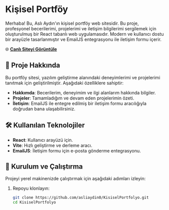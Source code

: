# Kişisel Portföy

Merhaba! Bu, Aslı Aydın'ın kişisel portföy web sitesidir. Bu proje, profesyonel becerilerimi, projelerimi ve iletişim bilgilerimi sergilemek için oluşturulmuş bir React tabanlı web uygulamasıdır. Modern ve kullanıcı dostu bir arayüzle tasarlanmıştır ve EmailJS entegrasyonu ile iletişim formu içerir.

🌐 **[Canlı Siteyi Görüntüle](https://kisisel-portfolyo.netlify.app)**

## 📖 Proje Hakkında
Bu portföy sitesi, yazılım geliştirme alanındaki deneyimlerimi ve projelerimi tanıtmak için geliştirilmiştir. Aşağıdaki özelliklere sahiptir:
- **Hakkımda**: Becerilerim, deneyimim ve ilgi alanlarım hakkında bilgiler.
- **Projeler**: Tamamladığım ve devam eden projelerimin özeti.
- **İletişim**: EmailJS ile entegre edilmiş bir iletişim formu aracılığıyla doğrudan bana ulaşabilirsiniz.

## 🛠 Kullanılan Teknolojiler
- **React**: Kullanıcı arayüzü için.
- **Vite**: Hızlı geliştirme ve derleme aracı.
- **EmailJS**: İletişim formu için e-posta gönderme entegrasyonu.

## 🚀 Kurulum ve Çalıştırma
Projeyi yerel makinenizde çalıştırmak için aşağıdaki adımları izleyin:
1. Repoyu klonlayın:
   ```bash
   git clone https://github.com/asliaydin0/KisiselPortfolyo.git
   cd KisiselPortfolyo
